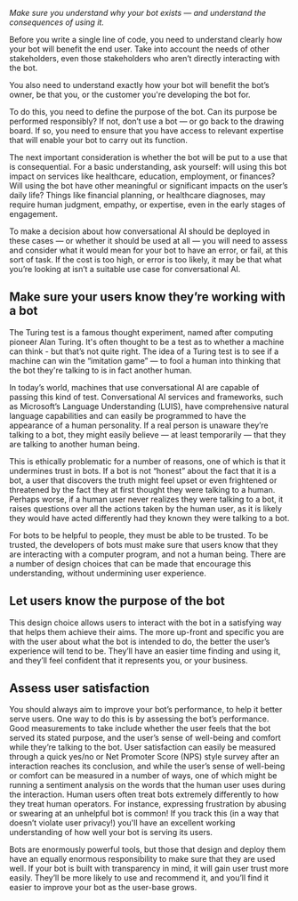 *Make sure you understand why your bot exists — and understand the consequences of using it.*

Before you write a single line of code, you need to understand clearly how your bot will benefit the end user. Take into account the needs of other stakeholders, even those stakeholders who aren’t directly interacting with the bot.

You also need to understand exactly how your bot will benefit the bot’s owner, be that you, or the customer you're developing the bot for.

To do this, you need to define the purpose of the bot. Can its purpose be performed responsibly? If not, don’t use a bot — or go back to the drawing board. If so, you need to ensure that you have access to relevant expertise that will enable your bot to carry out its function.

The next important consideration is whether the bot will be put to a use that is consequential. For a basic understanding, ask yourself: will using this bot impact on services like healthcare, education, employment, or finances? Will using the bot have other meaningful or significant impacts on the user’s daily life? Things like financial planning, or healthcare diagnoses, may require human judgment, empathy, or expertise, even in the early stages of engagement.

To make a decision about how conversational AI should be deployed in these cases — or whether it should be used at all — you will need to assess and consider what it would mean for your bot to have an error, or fail, at this sort of task. If the cost is too high, or error is too likely, it may be that what you’re looking at isn’t a suitable use case for conversational AI.

## Make sure your users know they’re working with a bot

The Turing test is a famous thought experiment, named after computing pioneer Alan Turing. It's often thought to be a test as to whether a machine can think - but that’s not quite right. The idea of a Turing test is to see if a machine can win the “imitation game” — to fool a human into thinking that the bot they're talking to is in fact another human.

In today’s world, machines that use conversational AI are capable of passing this kind of test. Conversational AI services and frameworks, such as Microsoft’s Language Understanding (LUIS), have comprehensive natural language capabilities and can easily be programmed to have the appearance of a human personality. If a real person is unaware they’re talking to a bot, they might easily believe — at least temporarily — that they are talking to another human being.

This is ethically problematic for a number of reasons, one of which is that it undermines trust in bots. If a bot is not “honest” about the fact that it is a bot, a user that discovers the truth might feel upset or even frightened or threatened by the fact they at first thought they were talking to a human. Perhaps worse, if a human user never realizes they were talking to a bot, it raises questions over all the actions taken by the human user, as it is likely they would have acted differently had they known they were talking to a bot.

For bots to be helpful to people, they must be able to be trusted. To be trusted, the developers of bots must make sure that users know that they are interacting with a computer program, and not a human being. There are a number of design choices that can be made that encourage this understanding, without undermining user experience.

## Let users know the purpose of the bot

This design choice allows users to interact with the bot in a satisfying way that helps them achieve their aims. The more up-front and specific you are with the user about what the bot is intended to do, the better the user’s experience will tend to be. They’ll have an easier time finding and using it, and they’ll feel confident that it represents you, or your business.

## Assess user satisfaction

You should always aim to improve your bot’s performance, to help it better serve users. One way to do this is by assessing the bot’s performance. Good measurements to take include whether the user feels that the bot served its stated purpose, and the user’s sense of well-being and comfort while they’re talking to the bot. User satisfaction can easily be measured through a quick yes/no or Net Promoter Score (NPS) style survey after an interaction reaches its conclusion, and while the user’s sense of well-being or comfort can be measured in a number of ways, one of which might be running a sentiment analysis on the words that the human user uses during the interaction. Human users often treat bots extremely differently to how they treat human operators. For instance, expressing frustration by abusing or swearing at an unhelpful bot is common! If you track this (in a way that doesn’t violate user privacy!) you'll have an excellent working understanding of how well your bot is serving its users.

Bots are enormously powerful tools, but those that design and deploy them have an equally enormous responsibility to make sure that they are used well. If your bot is built with transparency in mind, it will gain user trust more easily. They’ll be more likely to use and recommend it, and you’ll find it easier to improve your bot as the user-base grows.
